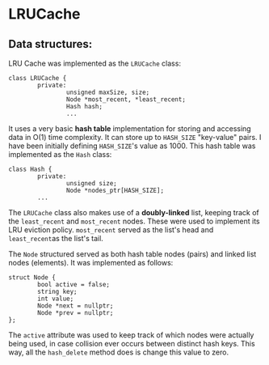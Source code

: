 # LRUCache
## Data structures:
LRU Cache was implemented as the `LRUCache` class:
```
class LRUCache {
        private:
                unsigned maxSize, size;
                Node *most_recent, *least_recent;
                Hash hash;
                ...
```
It uses a very basic **hash table** implementation for storing and accessing data in O(1) time complexity. It can store up to `HASH_SIZE` "key-value" pairs. I have been initially defining `HASH_SIZE`'s value as 1000. This hash table was implemented as the `Hash` class:
```
class Hash {
        private:
                unsigned size;
                Node *nodes_ptr[HASH_SIZE];
        ...
```
The `LRUCache` class also makes use of a **doubly-linked** list, keeping track of the `least_recent` and `most_recent` nodes. These were used to implement its LRU eviction policy. `most_recent` served as the list's head and `least_recent`as the list's tail.

The `Node` structured served as both hash table nodes (pairs) and linked list nodes (elements). It was implemented as follows:
```
struct Node {
        bool active = false;
        string key;
        int value;
        Node *next = nullptr;
        Node *prev = nullptr;
};
```
The `active` attribute was used to keep track of which nodes were actually being used, in case collision ever occurs between distinct hash keys. This way, all the `hash_delete` method does is change this value to zero.
